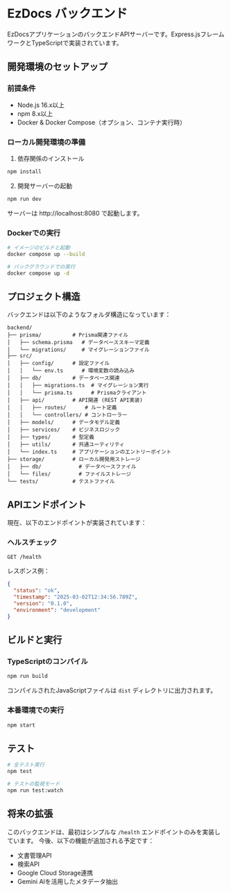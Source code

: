 # EzDocs バックエンド

EzDocsアプリケーションのバックエンドAPIサーバーです。Express.jsフレームワークとTypeScriptで実装されています。

## 開発環境のセットアップ

### 前提条件

- Node.js 16.x以上
- npm 8.x以上
- Docker & Docker Compose（オプション、コンテナ実行時）

### ローカル開発環境の準備

1. 依存関係のインストール

```bash
npm install
```

2. 開発サーバーの起動

```bash
npm run dev
```

サーバーは http://localhost:8080 で起動します。

### Dockerでの実行

```bash
# イメージのビルドと起動
docker compose up --build

# バックグラウンドでの実行
docker compose up -d
```

## プロジェクト構造

バックエンドは以下のようなフォルダ構造になっています：

```
backend/
├── prisma/          # Prisma関連ファイル
│   ├── schema.prisma   # データベーススキーマ定義
│   └── migrations/     # マイグレーションファイル
├── src/
│   ├── config/      # 設定ファイル
│   │   └── env.ts      # 環境変数の読み込み
│   ├── db/          # データベース関連
│   │   ├── migrations.ts  # マイグレーション実行
│   │   └── prisma.ts      # Prismaクライアント
│   ├── api/         # API関連 (REST API実装)
│   │   ├── routes/      # ルート定義
│   │   └── controllers/ # コントローラー
│   ├── models/      # データモデル定義
│   ├── services/    # ビジネスロジック
│   ├── types/       # 型定義
│   ├── utils/       # 共通ユーティリティ
│   └── index.ts     # アプリケーションのエントリーポイント
├── storage/         # ローカル開発用ストレージ
│   ├── db/            # データベースファイル
│   └── files/         # ファイルストレージ
└── tests/           # テストファイル
```

## APIエンドポイント

現在、以下のエンドポイントが実装されています：

### ヘルスチェック

```
GET /health
```

レスポンス例：

```json
{
  "status": "ok",
  "timestamp": "2025-03-02T12:34:56.789Z",
  "version": "0.1.0",
  "environment": "development"
}
```

## ビルドと実行

### TypeScriptのコンパイル

```bash
npm run build
```

コンパイルされたJavaScriptファイルは `dist` ディレクトリに出力されます。

### 本番環境での実行

```bash
npm start
```

## テスト

```bash
# 全テスト実行
npm test

# テストの監視モード
npm run test:watch
```

## 将来の拡張

このバックエンドは、最初はシンプルな `/health` エンドポイントのみを実装しています。
今後、以下の機能が追加される予定です：

- 文書管理API
- 検索API
- Google Cloud Storage連携
- Gemini AIを活用したメタデータ抽出
